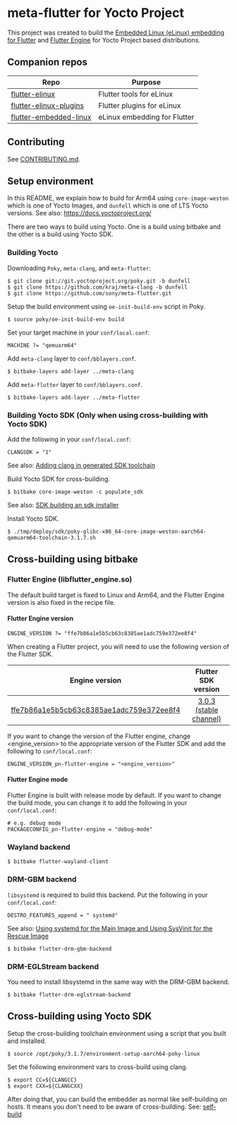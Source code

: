 # meta-flutter for Yocto Project
This project was created to build the [Embedded Linux (eLinux) embedding for Flutter](https://github.com/sony/flutter-embedded-linux) and [Flutter Engine](https://github.com/flutter/engine) for Yocto Project based distributions.

## Companion repos
| Repo | Purpose |
| ------------- | ------------- |
| [flutter-elinux](https://github.com/sony/flutter-elinux) | Flutter tools for eLinux |
| [flutter-elinux-plugins](https://github.com/sony/flutter-elinux-plugins) | Flutter plugins for eLinux |
| [flutter-embedded-linux](https://github.com/sony/flutter-embedded-linux) | eLinux embedding for Flutter |

## Contributing
See [CONTRIBUTING.md](CONTRIBUTING.md).

## Setup environment
In this README, we explain how to build for Arm64 using `core-image-weston` which is one of Yocto Images, and `dunfell` which is one of LTS Yocto versions. See also: https://docs.yoctoproject.org/

There are two ways to build using Yocto. One is a build using bitbake and the other is a build using Yocto SDK.

### Building Yocto
Downloading `Poky`, `meta-clang`, and `meta-flutter`:
```Shell
$ git clone git://git.yoctoproject.org/poky.git -b dunfell
$ git clone https://github.com/kraj/meta-clang -b dunfell
$ git clone https://github.com/sony/meta-flutter.git
```

Setup the build environment using `oe-init-build-env` script in Poky.
```Shell
$ source poky/oe-init-build-env build
```

Set your target machine in your `conf/local.conf`:
```
MACHINE ?= "qemuarm64"
```

Add `meta-clang` layer to `conf/bblayers.conf`.
```Shell
$ bitbake-layers add-layer ../meta-clang
```

Add `meta-flutter` layer to `conf/bblayers.conf`.
```Shell
$ bitbake-layers add-layer ../meta-flutter
```

### Building Yocto SDK (Only when using cross-building with Yocto SDK)
Add the following in your `conf/local.conf`:
```
CLANGSDK = "1"
```
See also: [Adding clang in generated SDK toolchain](https://github.com/kraj/meta-clang/blob/master/README.md#adding-clang-in-generated-sdk-toolchain)

Build Yocto SDK for cross-building.
```Shell
$ bitbake core-image-weston -c populate_sdk
```
See also: [SDK building an sdk installer](https://www.yoctoproject.org/docs/2.1/sdk-manual/sdk-manual.html#sdk-building-an-sdk-installer)

Install Yocto SDK.
```Shell
$ ./tmp/deploy/sdk/poky-glibc-x86_64-core-image-weston-aarch64-qemuarm64-toolchain-3.1.7.sh
```

## Cross-building using bitbake
### Flutter Engine (libflutter_engine.so)
The default build target is fixed to Linux and Arm64, and the Flutter Engine version is also fixed in the recipe file.

#### Flutter Engine version
```
ENGINE_VERSION ?= "ffe7b86a1e5b5cb63c8385ae1adc759e372ee8f4"
```

When creating a Flutter project, you will need to use the following version of the Flutter SDK.  

| Engine version | Flutter SDK version |
| :-------------: | :-------------: |
| [ffe7b86a1e5b5cb63c8385ae1adc759e372ee8f4](https://github.com/flutter/engine/commit/ffe7b86a1e5b5cb63c8385ae1adc759e372ee8f4) | [3.0.3 (stable channel)](https://github.com/flutter/flutter/releases/tag/3.0.3) |

If you want to change the version of the Flutter engine, change <engine_version> to the appropriate version of the Flutter SDK and add the following to `conf/local.conf`:
```
ENGINE_VERSION_pn-flutter-engine = "<engine_version>"
```

#### Flutter Engine mode
Flutter Engine is built with release mode by default. If you want to change the build mode, you can change it to add the following in your `conf/local.conf`:

```
# e.g. debug mode
PACKAGECONFIG_pn-flutter-engine = "debug-mode"
```

### Wayland backend
```Shell
$ bitbake flutter-wayland-client
```

### DRM-GBM backend
`libsystemd` is required to build this backend. Put the following in your `conf/local.conf`: 
```
DESTRO_FEATURES_append = " systemd"
```
See also: [Using systemd for the Main Image and Using SysVinit for the Rescue Image](https://www.yoctoproject.org/docs/current/mega-manual/mega-manual.html#using-systemd-for-the-main-image-and-using-sysvinit-for-the-rescue-image)

```Shell
$ bitbake flutter-drm-gbm-backend
```

### DRM-EGLStream backend
You need to install libsystemd in the same way with the DRM-GBM backend.

```Shell
$ bitbake flutter-drm-eglstream-backend
```

## Cross-building using Yocto SDK
Setup the cross-building toolchain environment using a script that you built and installed.
```Shell
$ source /opt/poky/3.1.7/environment-setup-aarch64-poky-linux
```

Set the following environment vars to cross-build using clang.
```Shell
$ export CC=${CLANGCC}
$ export CXX=${CLANGCXX}
```

After doing that, you can build the embedder as normal like self-building on hosts. It means you don't need to be aware of cross-building. See: [self-build](https://github.com/sony/flutter-embedded-linux/wiki/Building-Embedded-Linux-embedding-for-Flutter#self-build)
